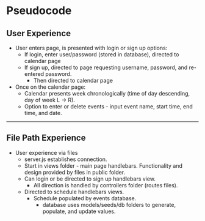 # Pseudocode

## User Experience
* User enters page, is presented with login or sign up options:
    * If login, enter user/password (stored in database), directed to calendar page
    * If sign up, directed to page requesting username, password, and re-entered password.
        * Then directed to calendar page
* Once on the calendar page:
    * Calendar presents week chronologically (time of day descending, day of week L -> R).
    * Option to enter or delete events - input event name, start time, end time, and date.

---------------------------------------
## File Path Experience
* User experience via files
    * server.js establishes connection. 
    * Start in views folder - main page handlebars. Functionality and design provided by files in public folder.
    * Can login or be directed to sign up handlebars view.
        * All direction is handled by controllers folder (routes files).
    * Directed to schedule handlebars views.
        * Schedule populated by events database.
            * database uses models/seeds/db folders to generate, populate, and update values.